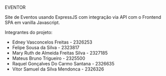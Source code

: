 EVENTOR

Site de Eventos usando ExpressJS com integração via API com o Frontend SPA em vanilla Javascript.

Integrantes do projeto:
 - Edney Vasconcelos Freitas - 2326253
 - Felipe Sousa da Silva - 2323817
 - Mary Ruth de Almeida Freitas Silva - 2327185
 - Mateus Bruno Trigueiro - 2325500
 - Raquel Gonçalves Do Carmo Santana - 2326635
 - Vitor Samuel da Silva Mendonca - 2326326
